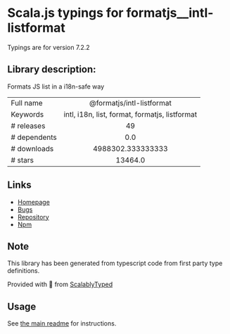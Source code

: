 
# Scala.js typings for formatjs__intl-listformat

Typings are for version 7.2.2

## Library description:
Formats JS list in a i18n-safe way

|                    |                 |
| ------------------ | :-------------: |
| Full name          | @formatjs/intl-listformat |
| Keywords           | intl, i18n, list, format, formatjs, listformat |
| # releases         | 49 |
| # dependents       | 0.0 |
| # downloads        | 4988302.333333333 |
| # stars            | 13464.0 |

## Links
- [Homepage](https://github.com/formatjs/formatjs)
- [Bugs](https://github.com/formatjs/formatjs/issues)
- [Repository](https://github.com/formatjs/formatjs)
- [Npm](https://www.npmjs.com/package/%40formatjs%2Fintl-listformat)
    


## Note
This library has been generated from typescript code from first party type definitions.

Provided with :purple_heart: from [ScalablyTyped](https://github.com/oyvindberg/ScalablyTyped)

## Usage
See [the main readme](../../readme.md) for instructions.


